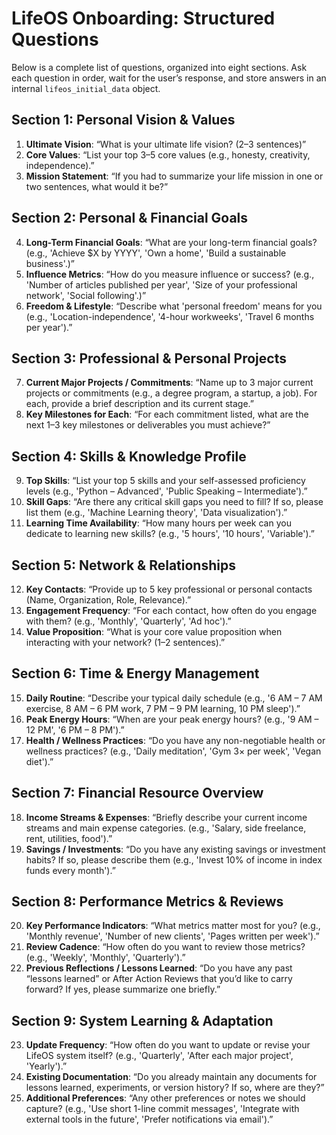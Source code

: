# LifeOS Onboarding: Structured Questions

Below is a complete list of questions, organized into eight sections. Ask each question in order, wait for the user’s response, and store answers in an internal `lifeos_initial_data` object.

## Section 1: Personal Vision & Values
1. **Ultimate Vision**: “What is your ultimate life vision? (2–3 sentences)”
2. **Core Values**: “List your top 3–5 core values (e.g., honesty, creativity, independence).”
3. **Mission Statement**: “If you had to summarize your life mission in one or two sentences, what would it be?”

## Section 2: Personal & Financial Goals
4. **Long-Term Financial Goals**: “What are your long-term financial goals? (e.g., 'Achieve \$X by YYYY', 'Own a home', 'Build a sustainable business'.)”
5. **Influence Metrics**: “How do you measure influence or success? (e.g., 'Number of articles published per year', 'Size of your professional network', 'Social following'.)”
6. **Freedom & Lifestyle**: “Describe what 'personal freedom' means for you (e.g., 'Location-independence', '4-hour workweeks', 'Travel 6 months per year').”

## Section 3: Professional & Personal Projects
7. **Current Major Projects / Commitments**: “Name up to 3 major current projects or commitments (e.g., a degree program, a startup, a job). For each, provide a brief description and its current stage.”
8. **Key Milestones for Each**: “For each commitment listed, what are the next 1–3 key milestones or deliverables you must achieve?”

## Section 4: Skills & Knowledge Profile
9. **Top Skills**: “List your top 5 skills and your self-assessed proficiency levels (e.g., 'Python – Advanced', 'Public Speaking – Intermediate').”
10. **Skill Gaps**: “Are there any critical skill gaps you need to fill? If so, please list them (e.g., 'Machine Learning theory', 'Data visualization').”
11. **Learning Time Availability**: “How many hours per week can you dedicate to learning new skills? (e.g., '5 hours', '10 hours', 'Variable').”

## Section 5: Network & Relationships
12. **Key Contacts**: “Provide up to 5 key professional or personal contacts (Name, Organization, Role, Relevance).”
13. **Engagement Frequency**: “For each contact, how often do you engage with them? (e.g., 'Monthly', 'Quarterly', 'Ad hoc').”
14. **Value Proposition**: “What is your core value proposition when interacting with your network? (1–2 sentences).”

## Section 6: Time & Energy Management
15. **Daily Routine**: “Describe your typical daily schedule (e.g., '6 AM – 7 AM exercise, 8 AM – 6 PM work, 7 PM – 9 PM learning, 10 PM sleep').”
16. **Peak Energy Hours**: “When are your peak energy hours? (e.g., '9 AM – 12 PM', '6 PM – 8 PM').”
17. **Health / Wellness Practices**: “Do you have any non-negotiable health or wellness practices? (e.g., 'Daily meditation', 'Gym 3× per week', 'Vegan diet').”

## Section 7: Financial Resource Overview
18. **Income Streams & Expenses**: “Briefly describe your current income streams and main expense categories. (e.g., 'Salary, side freelance, rent, utilities, food').”
19. **Savings / Investments**: “Do you have any existing savings or investment habits? If so, please describe them (e.g., 'Invest 10% of income in index funds every month').”

## Section 8: Performance Metrics & Reviews
20. **Key Performance Indicators**: “What metrics matter most for you? (e.g., 'Monthly revenue', 'Number of new clients', 'Pages written per week').”
21. **Review Cadence**: “How often do you want to review those metrics? (e.g., 'Weekly', 'Monthly', 'Quarterly').”
22. **Previous Reflections / Lessons Learned**: “Do you have any past “lessons learned” or After Action Reviews that you’d like to carry forward? If yes, please summarize one briefly.”

## Section 9: System Learning & Adaptation
23. **Update Frequency**: “How often do you want to update or revise your LifeOS system itself? (e.g., 'Quarterly', 'After each major project', 'Yearly').”
24. **Existing Documentation**: “Do you already maintain any documents for lessons learned, experiments, or version history? If so, where are they?”
25. **Additional Preferences**: “Any other preferences or notes we should capture? (e.g., 'Use short 1-line commit messages', 'Integrate with external tools in the future', 'Prefer notifications via email').”